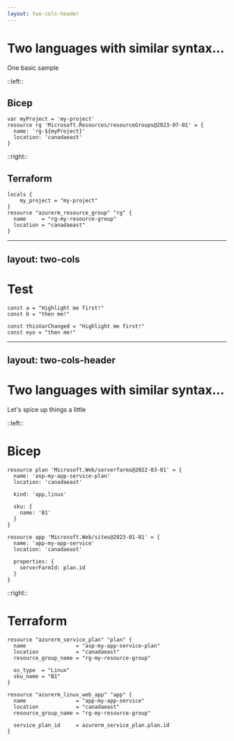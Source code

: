 ```yaml
---
layout: two-cols-header
---
```


# Two languages with similar syntax...
One basic sample

<!-- <div v-click="[1, 3]"> -->

::left::

## Bicep 
```bicep {all|1|2|3-4|all} {at:0} 
var myProject = 'my-project'
resource rg 'Microsoft.Resources/resourceGroups@2023-07-01' = {
  name: 'rg-${myProject}'
  location: 'canadaeast'
}
```

<!-- </div> -->
::right::
<!-- <div v-click="[2, 3]"> -->

## Terraform
```bicep {all|1-3|4|5-6|all} {at:0}
locals {
    my_project = "my-project"
}
resource "azurerm_resource_group" "rg" {
  name     = "rg-my-resource-group"
  location = "canadaeast"
}
```
<!-- </div> -->

---
layout: two-cols
---

# Test

```js{all|1|2|all} {at:0}
const a = "Highlight me first!"
const b = "then me!"
```

```js{all|1|2|all} {at:0}
const thisVarChanged = "Highlight me first!"
const eyo = "then me!"
```

---
layout: two-cols-header
---

# Two languages with similar syntax...
Let's spice up things a little


::left::

<div v-click="1">

# Bicep

```bicep
resource plan 'Microsoft.Web/serverfarms@2022-03-01' = {
  name: 'asp-my-app-service-plan'
  location: 'canadaeast'

  kind: 'app,linux'

  sku: {
    name: 'B1'
  }
}

resource app 'Microsoft.Web/sites@2023-01-01' = {
  name: 'app-my-app-service'
  location: 'canadaeast'

  properties: {
    serverFarmId: plan.id
  }
}
```
</div>

::right::

<div v-click="2">

# Terraform

```hcl
resource "azurerm_service_plan" "plan" {
  name                = "asp-my-app-service-plan"
  location            = "canadaeast"
  resource_group_name = "rg-my-resource-group"

  os_type  = "Linux"
  sku_name = "B1"
}

resource "azurerm_linux_web_app" "app" {
  name                = "app-my-app-service"
  location            = "canadaeast"
  resource_group_name = "rg-my-resource-group"

  service_plan_id     = azurerm_service_plan.plan.id
}
```
</div>

